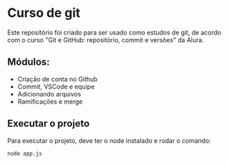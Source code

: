 <h1>Curso de git</h1>

Este repositório foi criado para ser usado como estudos de git, de acordo com o curso "Git e GitHub: repositório, commit e versões" da Alura. 

<h2>Módulos: </h2>

* Criação de conta no Github
* Commit, VSCode e equipe
* Adicionando arquivos
* Ramificações e merge

<h2>Executar o projeto </h2>

Para executar o projeto, deve ter o node instalado e rodar o comando: 

```
node app.js
```
